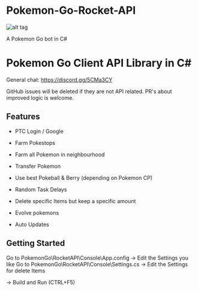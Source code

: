 # Pokemon-Go-Rocket-API

![alt tag](https://github.com/Spegeli/Pokemon-Go-Rocket-API/blob/master/Screenshot.png)

A Pokemon Go bot in C#

# Pokemon Go Client API Library in C# #

General chat: https://discord.gg/5CMa3CY

GitHub issues will be deleted if they are not API related. PR's about improved logic is welcome.

## Features
* PTC Login / Google
* Farm Pokestops
* Farm all Pokemon in neighbourhood
* Transfer Pokemon
* Use best Pokeball & Berry (depending on Pokemon CP)
* Random Task Delays
* Delete specific Items but keep a specific amount

* Evolve pokemons
* Auto Updates

## Getting Started

Go to PokemonGo\RocketAPI\Console\App.config -> Edit the Settings you like 
Go to PokemonGo\RocketAPI\Console\Settings.cs -> Edit the Settings for delete Items

-> Build and Run (CTRL+F5)
